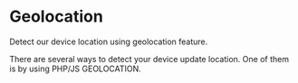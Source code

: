 # Geolocation
Detect our device location using geolocation feature.

There are several ways to detect your device update location. One of them is by using PHP/JS GEOLOCATION. 
